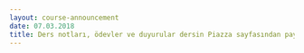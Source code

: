 ```yaml
---
layout: course-announcement
date: 07.03.2018
title: Ders notları, ödevler ve duyurular dersin Piazza sayfasından paylaşılacaktır. Piazza sayfası için davetiye e-postası ulaşmamış öğrenciler ders sorumlusuyla iletişime geçebilir.
---
```

